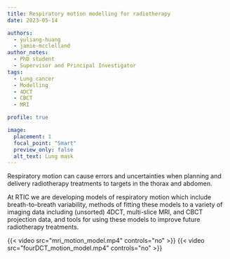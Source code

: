 ```yaml
---
title: Respiratory motion modelling for radiotherapy
date: 2023-05-14

authors: 
  - yuliang-huang
  - jamie-mcclelland
author_notes:
  - PhD student
  - Supervisor and Principal Investigator
tags:
  - Lung cancer
  - Modelling
  - 4DCT 
  - CBCT
  - MRI

profile: true

image:
  placement: 1
  focal_point: "Smart"
  preview_only: false
  alt_text: Lung mask
---
```


Respiratory motion can cause errors and uncertainties when planning and delivery radiotherapy treatments to targets in the thorax and abdomen.

<!--more-->

At RTIC we are developing models of respiratory motion which include breath-to-breath variability, methods of fitting these models to a variety of imaging data including (unsorted) 4DCT, multi-slice MRI, and CBCT projection data, and tools for using these models to improve future radiotherapy treatments.

{{< video src="mri_motion_model.mp4" controls="no" >}}
{{< video src="fourDCT_motion_model.mp4" controls="no" >}}

